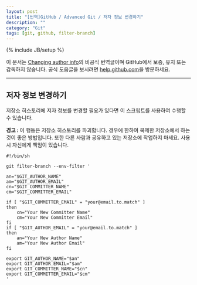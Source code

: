 ```yaml
---
layout: post
title: "[번역]GitHub / Advanced Git / 저자 정보 변경하기"
description: ""
category: "Git"
tags: [git, github, filter-branch]
---
```

{% include JB/setup %}

이 문서는 [Changing author info](https://help.github.com/articles/changing-author-info)의 비공식 번역글이며 GitHub에서 보증, 유지 또는 감독하지 않습니다. 공식 도움글을 보시려면 [help.github.com](https://help.github.com)을 방문하세요.

---

## 저자 정보 변경하기

저장소 히스토리에 저자 정보를 변경할 필요가 있다면 이 스크립트를 사용하여 수행할 수 있습니다.

<div class="alert"><strong>경고 : </strong>이 행동은 저장소 히스토리를 파괴합니다. 경우에 한하여 복제한 저장소에서 하는 것이 좋은 방법입니다. 또한 다른 사람과 공유하고 있는 저장소에 작업하지 마세요. 사용시 자신에게 책임이 있습니다.</div>

	#!/bin/sh
	 
	git filter-branch --env-filter '
	 
	an="$GIT_AUTHOR_NAME"
	am="$GIT_AUTHOR_EMAIL"
	cn="$GIT_COMMITTER_NAME"
	cm="$GIT_COMMITTER_EMAIL"
	 
	if [ "$GIT_COMMITTER_EMAIL" = "your@email.to.match" ]
	then
	    cn="Your New Committer Name"
	    cm="Your New Committer Email"
	fi
	if [ "$GIT_AUTHOR_EMAIL" = "your@email.to.match" ]
	then
	    an="Your New Author Name"
	    am="Your New Author Email"
	fi
	 
	export GIT_AUTHOR_NAME="$an"
	export GIT_AUTHOR_EMAIL="$am"
	export GIT_COMMITTER_NAME="$cn"
	export GIT_COMMITTER_EMAIL="$cm"
	'